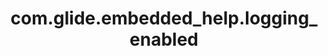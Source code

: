 ---
weight: 219
layout: page
title: com.glide.embedded_help.logging_enabled
description: ""
value: "true"
---